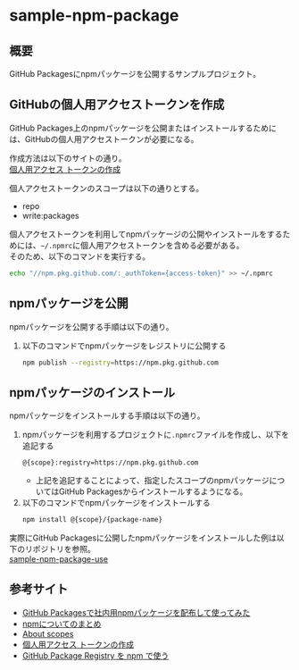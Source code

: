 # sample-npm-package

## 概要

GitHub Packagesにnpmパッケージを公開するサンプルプロジェクト。

## GitHubの個人用アクセストークンを作成

GitHub Packages上のnpmパッケージを公開またはインストールするためには、GitHubの個人用アクセストークンが必要になる。

作成方法は以下のサイトの通り。  
[個人用アクセス トークンの作成](https://docs.github.com/ja/authentication/keeping-your-account-and-data-secure/creating-a-personal-access-token)

個人アクセストークンのスコープは以下の通りとする。
* repo
* write:packages

個人アクセストークンを利用してnpmパッケージの公開やインストールをするためには、`~/.npmrc`に個人用アクセストークンを含める必要がある。  
そのため、以下のコマンドを実行する。
```bash
echo "//npm.pkg.github.com/:_authToken={access-token}" >> ~/.npmrc
```

## npmパッケージを公開

npmパッケージを公開する手順は以下の通り。

1. 以下のコマンドでnpmパッケージをレジストリに公開する
    ```bash
    npm publish --registry=https://npm.pkg.github.com
    ```

## npmパッケージのインストール

npmパッケージをインストールする手順は以下の通り。

1. npmパッケージを利用するプロジェクトに`.npmrc`ファイルを作成し、以下を追記する
    ```
    @{scope}:registry=https://npm.pkg.github.com
    ```
   * 上記を追記することによって、指定したスコープのnpmパッケージについてはGitHub Packagesからインストールするようになる。
1. 以下のコマンドでnpmパッケージをインストールする
    ```bash
    npm install @{scope}/{package-name}
    ```

実際にGitHub Packagesに公開したnpmパッケージをインストールした例は以下のリポジトリを参照。  
[sample-npm-package-use](https://github.com/qwerty0121/sample-npm-package-use)

## 参考サイト

* [GitHub Packagesで社内用npmパッケージを配布して使ってみた](https://zenn.dev/odiak/articles/950f05a34e9c84)
* [npmについてのまとめ](https://qiita.com/rihofujino/items/818ce07e5eb72acafd5a#scope%E3%81%AB%E3%81%A4%E3%81%84%E3%81%A6)
* [About scopes](https://docs.npmjs.com/about-scopes)
* [個人用アクセス トークンの作成](https://docs.github.com/ja/authentication/keeping-your-account-and-data-secure/creating-a-personal-access-token)
* [GitHub Package Registry を npm で使う](https://qiita.com/nall/items/5e94f37288c3e796a85e#%E4%B8%8B%E6%BA%96%E5%82%99)
